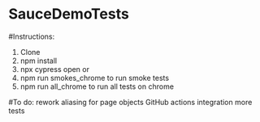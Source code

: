 # SauceDemoTests

#Instructions:
1. Clone
2. npm install
3. npx cypress open
or 
3. npm run smokes_chrome to run smoke tests
3. npm run all_chrome to run all tests on chrome


#To do:
rework aliasing for page objects
GitHub actions integration
more tests
